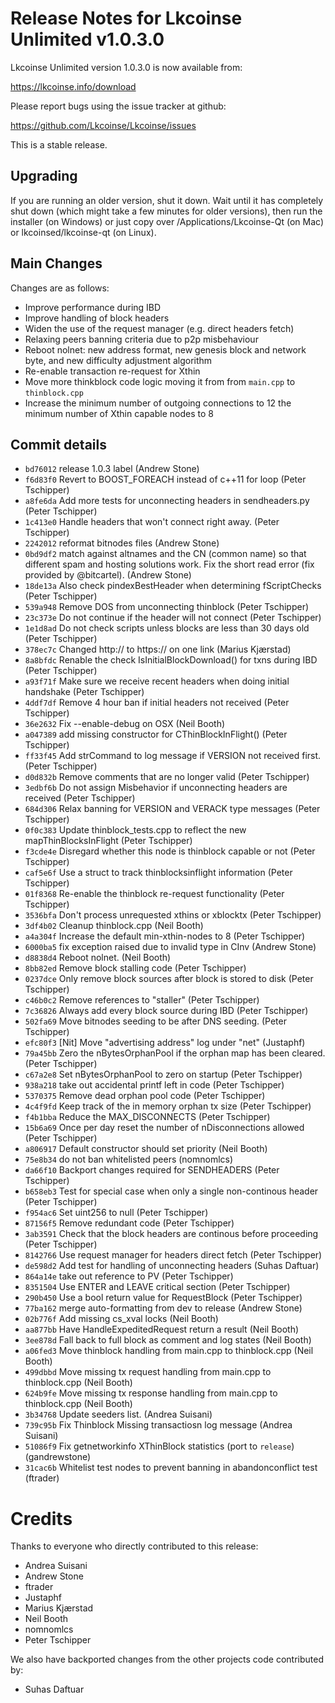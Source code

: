 Release Notes for Lkcoinse Unlimited v1.0.3.0
============================================

Lkcoinse Unlimited version 1.0.3.0 is now available from:

  <https://lkcoinse.info/download>

Please report bugs using the issue tracker at github:

  <https://github.com/Lkcoinse/Lkcoinse/issues>

This is a stable release.

Upgrading
---------

If you are running an older version, shut it down. Wait until it has completely
shut down (which might take a few minutes for older versions), then run the
installer (on Windows) or just copy over /Applications/Lkcoinse-Qt (on Mac) or
lkcoinsed/lkcoinse-qt (on Linux).

Main Changes
------------

Changes are as follows:

- Improve performance during IBD
- Improve handling of block headers
- Widen the use of the request manager (e.g. direct headers fetch)
- Relaxing peers banning criteria due to p2p misbehaviour
- Reboot nolnet: new address format, new genesis block and network byte, and new difficulty adjustment algorithm
- Re-enable transaction re-request for Xthin
- Move more thinkblock code logic moving it from from `main.cpp` to `thinblock.cpp`
- Increase the minimum number of outgoing connections to 12 the minimum number of Xthin capable nodes to 8

Commit details
--------------

- `bd76012` release 1.0.3 label (Andrew Stone)
- `f6d83f0` Revert to BOOST_FOREACH instead of c++11 for loop (Peter Tschipper)
- `a8fe6da` Add more tests for unconnecting headers in sendheaders.py (Peter Tschipper)
- `1c413e0` Handle headers that won't connect right away. (Peter Tschipper)
- `2242012` reformat bitnodes files (Andrew Stone)
- `0bd9df2` match against altnames and the CN (common name) so that different spam and hosting solutions work.  Fix the short read error (fix provided by @bitcartel). (Andrew Stone)
- `18de13a` Also check pindexBestHeader when determining fScriptChecks (Peter Tschipper)
- `539a948` Remove DOS from unconnecting thinblock (Peter Tschipper)
- `23c373e` Do not continue if the header will not connect (Peter Tschipper)
- `1e1d8ad` Do not check scripts unless blocks are less than 30 days old (Peter Tschipper)
- `378ec7c` Changed http:// to https:// on one link (Marius Kjærstad)
- `8a8bfdc` Renable the check IsInitialBlockDownload() for txns during IBD (Peter Tschipper)
- `a93f71f` Make sure we receive recent headers when doing initial handshake (Peter Tschipper)
- `4ddf7df` Remove 4 hour ban if initial headers not received (Peter Tschipper)
- `36e2632` Fix --enable-debug on OSX (Neil Booth)
- `a047389` add missing constructor for CThinBlockInFlight() (Peter Tschipper)
- `ff33f45` Add strCommand to log message if VERSION not received first. (Peter Tschipper)
- `d0d832b` Remove comments that are no longer valid (Peter Tschipper)
- `3edbf6b` Do not assign Misbehavior if unconnecting headers are received (Peter Tschipper)
- `684d306` Relax banning for VERSION and VERACK type messages (Peter Tschipper)
- `0f0c383` Update thinblock_tests.cpp to reflect the new mapThinBlocksInFlight (Peter Tschipper)
- `f3cde4e` Disregard whether this node is thinblock capable or not (Peter Tschipper)
- `caf5e6f` Use a struct to track thinblocksinflight information (Peter Tschipper)
- `01f8368` Re-enable the thinblock re-request functionality (Peter Tschipper)
- `3536bfa` Don't process unrequested xthins or xblocktx (Peter Tschipper)
- `3df4b02` Cleanup thinblock.cpp (Neil Booth)
- `a4a304f` Increase the default min-xthin-nodes to 8 (Peter Tschipper)
- `6000ba5` fix exception raised due to invalid type in CInv (Andrew Stone)
- `d8838d4` Reboot nolnet. (Neil Booth)
- `8bb82ed` Remove block stalling code (Peter Tschipper)
- `0237dce` Only remove block sources after block is stored to disk (Peter Tschipper)
- `c46b0c2` Remove references to "staller" (Peter Tschipper)
- `7c36826` Always add every block source during IBD (Peter Tschipper)
- `502fa69` Move bitnodes seeding to be after DNS seeding. (Peter Tschipper)
- `efc80f3` [Nit] Move "advertising address" log under "net" (Justaphf)
- `79a45bb` Zero the nBytesOrphanPool if the orphan map has been cleared. (Peter Tschipper)
- `c67a2e8` Set nBytesOrphanPool to zero on startup (Peter Tschipper)
- `938a218` take out accidental printf left in code (Peter Tschipper)
- `5370375` Remove dead orphan pool code (Peter Tschipper)
- `4c4f9fd` Keep track of the in memory orphan tx size (Peter Tschipper)
- `f4b1bba` Reduce the MAX_DISCONNECTS (Peter Tschipper)
- `15b6a69` Once per day reset the number of nDisconnections allowed (Peter Tschipper)
- `a806917` Default constructor should set priority (Neil Booth)
- `75e8b34` do not ban whitelisted peers (nomnomlcs)
- `da66f10` Backport changes required for SENDHEADERS (Peter Tschipper)
- `b658eb3` Test for special case when only a single non-continous header (Peter Tschipper)
- `f954ac6` Set uint256 to null (Peter Tschipper)
- `87156f5` Remove redundant code (Peter Tschipper)
- `3ab3591` Check that the block headers are continous before proceeding (Peter Tschipper)
- `8142766` Use request manager for headers direct fetch (Peter Tschipper)
- `de598d2` Add test for handling of unconnecting headers (Suhas Daftuar)
- `864a14e` take out reference to PV (Peter Tschipper)
- `8351504` Use ENTER and LEAVE critical section (Peter Tschipper)
- `290b450` Use a bool return value for RequestBlock (Peter Tschipper)
- `77ba162` merge auto-formatting from dev to release (Andrew Stone)
- `02b776f` Add missing cs_xval locks (Neil Booth)
- `aa877bb` Have HandleExpeditedRequest return a result (Neil Booth)
- `3ee878d` Fall back to full block as comment and log states (Neil Booth)
- `a06fed3` Move thinblock handling from main.cpp to thinblock.cpp (Neil Booth)
- `499dbbd` Move missing tx request handling from main.cpp to thinblock.cpp (Neil Booth)
- `624b9fe` Move missing tx response handling from main.cpp to thinblock.cpp (Neil Booth)
- `3b34768` Update seeders list. (Andrea Suisani)
- `739c95b` Fix Thinblock Missing transactiosn log message (Andrea Suisani)
- `51086f9` Fix getnetworkinfo XThinBlock statistics (port to `release`) (gandrewstone)
- `31cac6b` Whitelist test nodes to prevent banning in abandonconflict test (ftrader)

Credits
=======

Thanks to everyone who directly contributed to this release:

- Andrea Suisani
- Andrew Stone
- ftrader
- Justaphf
- Marius Kjærstad
- Neil Booth
- nomnomlcs
- Peter Tschipper

We also have backported changes from the other projects code contributed by:

- Suhas Daftuar







